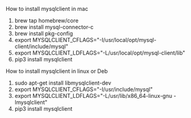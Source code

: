 How to install mysqlclient in mac

1. brew tap homebrew/core
2. brew install mysql-connector-c
3. brew install pkg-config
4. export MYSQLCLIENT_CFLAGS="-I/usr/local/opt/mysql-client/include/mysql"
5. export MYSQLCLIENT_LDFLAGS="-L/usr/local/opt/mysql-client/lib"
6. pip3 install mysqlclient


How to install mysqlclient in linux or Deb

1. sudo apt-get install libmysqlclient-dev
2. export MYSQLCLIENT_CFLAGS="-I/usr/include/mysql"
3. export MYSQLCLIENT_LDFLAGS="-L/usr/lib/x86_64-linux-gnu -lmysqlclient"
4. pip3 install mysqlclient

